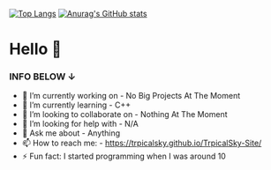 [![Top Langs](https://github-readme-stats.vercel.app/api/top-langs/?username=TrpicalSky&show_icons=true&theme=tokyonight)](https://github.com/anuraghazra/github-readme-stats)
[![Anurag's GitHub stats](https://github-readme-stats.vercel.app/api?username=TrpicalSky&show_icons=true&theme=radical)](https://github.com/anuraghazra/github-readme-stats)


# Hello 👋


### INFO BELOW ↓

- 🔭 I’m currently working on - No Big Projects At The Moment
- 🌱 I’m currently learning - C++ 
- 👯 I’m looking to collaborate on - Nothing At The Moment
- 🤔 I’m looking for help with - N/A
- 💬 Ask me about - Anything 
- 📫 How to reach me: - https://trpicalsky.github.io/TrpicalSky-Site/
- ⚡ Fun fact: I started programming when I was around 10
